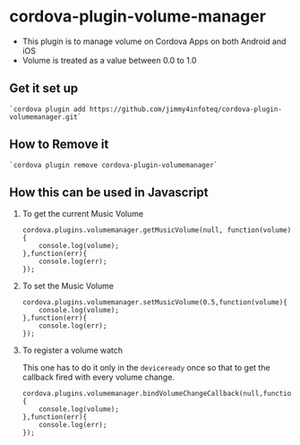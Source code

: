 # cordova-plugin-volume-manager

* This plugin is to manage volume on Cordova Apps on both Android and iOS
* Volume is treated as a value between 0.0 to 1.0

## Get it set up

    `cordova plugin add https://github.com/jimmy4infoteq/cordova-plugin-volumemanager.git`

## How to Remove it

    `cordova plugin remove cordova-plugin-volumemanager`

## How this can be used in Javascript

1. To get the current Music Volume
    ```
    cordova.plugins.volumemanager.getMusicVolume(null, function(volume){
        console.log(volume);
    },function(err){
        console.log(err);
    });
    ```
2. To set the Music Volume
    ```
    cordova.plugins.volumemanager.setMusicVolume(0.5,function(volume){
        console.log(volume);
    },function(err){
        console.log(err);
    });
    ```
3. To register a volume watch
    
    This one has to do it only in the `deviceready` once so that to get the callback fired with every volume change.
    
    ```
    cordova.plugins.volumemanager.bindVolumeChangeCallback(null,function(volume){
        console.log(volume);
    },function(err){
        console.log(err);
    });
    ```

